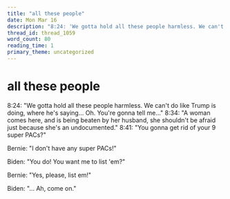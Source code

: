 ```yaml
---
title: "all these people"
date: Mon Mar 16
description: "8:24: 'We gotta hold all these people harmless. We can't do like Trump is doing, where he's saying..."
thread_id: thread_1059
word_count: 80
reading_time: 1
primary_theme: uncategorized
---
```


# all these people

8:24: "We gotta hold all these people harmless. We can't do like Trump is doing, where he's saying... Oh. You're gonna tell me..." 8:34: "A woman comes here, and is being beaten by her husband, she shouldn't be afraid just because she's an undocumented." 8:41: "You gonna get rid of your 9 super PACs?"

Bernie: "I don't have any super PACs!"

Biden: "You do! You want me to list 'em?"

Bernie: "Yes, please, list em!"

Biden: "... Ah, come on."